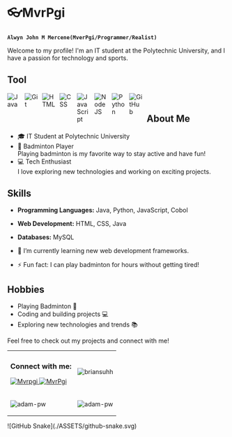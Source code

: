 # 👓MvrPgi

**`Alwyn John M Mercene(MverPgi/Programmer/Realist)`**


Welcome to my profile! I'm an IT student at the Polytechnic University, and I have a passion for technology and sports.



## Tool

<img align="left" alt="Java" width="30px" style="padding-right:10px;" src="https://cdn.jsdelivr.net/gh/devicons/devicon/icons/java/java-original.svg"/>
<img align="left" alt="Git" width="30px" style="padding-right:10px;" src="https://cdn.jsdelivr.net/gh/devicons/devicon/icons/git/git-original.svg" />
<img align="left" alt="HTML" width="30px" style="padding-right:10px;" src="https://cdn.jsdelivr.net/gh/devicons/devicon/icons/html5/html5-plain.svg" />
<img align="left" alt="CSS" width="30px" style="padding-right:10px;" src="https://cdn.jsdelivr.net/gh/devicons/devicon/icons/css3/css3-plain.svg" />
<img align="left" alt="JavaScript" width="30px" style="padding-right:10px;" src="https://cdn.jsdelivr.net/gh/devicons/devicon/icons/javascript/javascript-plain.svg" />
<img align="left" alt="NodeJS" width="30px" style="padding-right:10px;" src="https://cdn.jsdelivr.net/gh/devicons/devicon/icons/nodejs/nodejs-original.svg" />
<img align="left" alt="Python" width="30px" style="padding-right:10px;" src="https://cdn.jsdelivr.net/gh/devicons/devicon/icons/python/python-plain.svg" />
<img align="left" alt="GitHub" width="30px" style="padding-right:10px;" src="https://cdn.jsdelivr.net/gh/devicons/devicon/icons/github/github-original.svg" />
<br />


## About Me
- 🎓 IT Student at Polytechnic University
- 🏸 Badminton Player  
  Playing badminton is my favorite way to stay active and have fun!
- 💻 Tech Enthusiast  
  I love exploring new technologies and working on exciting projects.

## Skills

- **Programming Languages:** Java, Python, JavaScript, Cobol
- **Web Development:** HTML, CSS, Java
- **Databases:** MySQL

- 🌱 I’m currently learning new web development frameworks.
- ⚡ Fun fact: I can play badminton for hours without getting tired!

## Hobbies
- Playing Badminton 🏸
- Coding and building projects 💻
- Exploring new technologies and trends 📚

Feel free to check out my projects and connect with me!




<table>
  <tr>
    <td>
      <h3 align="center">Connect with me:</h3>
        <a href="https://www.facebook.com/MverMercene" target="blank">
          <img src="https://raw.githubusercontent.com/rahuldkjain/github-profile-readme-generator/master/src/images/icons/Social/facebook.svg"
            alt="Mvrpgi" height="30" width="40" />
        </a>
        <a href="https://www.instagram.com/mover_21/" target="blank">
          <img src="https://raw.githubusercontent.com/rahuldkjain/github-profile-readme-generator/master/src/images/icons/Social/instagram.svg"
            alt="MvrPgi" height="30" width="40" />
        </a>
      </p>
  </td> 
         <td>
      <p align="center">
        <img align="center"
          src="https://github-readme-stats.vercel.app/api/top-langs?username=MvrPgi&show_icons=true&locale=en&bg_color=0d1117&text_color=ffffff&layout=compact"
          alt="briansuhh" 
          bg_color=#808080/>
      </p>
    </td>
  </tr>

  <tr>
  <td>
    <p>
      <img align="center" src="https://github-readme-streak-stats.herokuapp.com/?user=MvrPgi&theme=dark&background=0d1117&date_format=M%20j%5B%2C%20Y%5D" alt="adam-pw" />
    </p>
  </td>

  <td>
      <p>
        <img align="center" src="https://github-readme-stats.vercel.app/api?username=MvrPgi&show_icons=true&locale=en&bg_color=0d1117&text_color=ffffff&repo=convoychat"
          alt="adam-pw" />
      </p>
    </td>
  </tr>
  
</table>
![GitHub Snake](./ASSETS/github-snake.svg)


